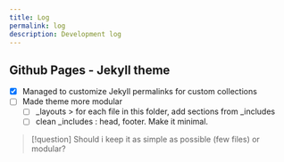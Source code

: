 ```yaml
---
title: Log
permalink: log
description: Development log
---
```



## Github Pages - Jekyll theme
- [x] Managed to customize Jekyll permalinks for custom collections
- [ ] Made theme more modular
	- [ ] \_layouts > for each file in this folder, add sections from \_includes
	- [ ] clean \_includes : head, footer. Make it minimal. 
> [!question] 
> Should i keep it as simple as possible (few files) or modular?